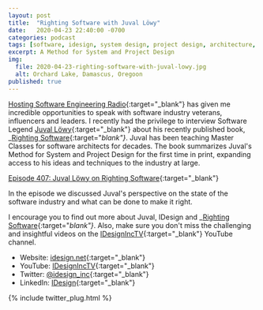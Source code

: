 ```yaml
---
layout: post
title:  "Righting Software with Juval Löwy"
date:   2020-04-23 22:40:00 -0700
categories: podcast
tags: [software, idesign, system design, project design, architecture, se radio, software engineering radio]
excerpt: A Method for System and Project Design
img:
  file: 2020-04-23-righting-software-with-juval-lowy.jpg
  alt: Orchard Lake, Damascus, Oregoon
published: true
---
```


[Hosting Software Engineering Radio](https://www.se-radio.net/team/jeff-doolittle/){:target="_blank"} has given me incredible opportunities to speak with software industry veterans, influencers and leaders. I recently had the privilege to interview Software Legend [Juval Löwy](http://idesign.net/About){:target="_blank"} about his recently published book, _[Righting Software](https://rightingsoftware.org){:target="_blank"}_. Juval has been teaching Master Classes for software architects for decades. The book summarizes Juval's Method for System and Project Design for the first time in print, expanding access to his ideas and techniques to the industry at large.

[Episode 407: Juval Löwy on Righting Software](https://www.se-radio.net/2020/04/episode-407-juval-lowy-on-righting-software/){:target="_blank"}

In the episode we discussed Juval's perspective on the state of the software industry and what can be done to make it right.

I encourage you to find out more about Juval, IDesign and _[Righting Software](https://rightingsoftware.org){:target="_blank"}_. Also, make sure you don't miss the challenging and insightful videos on the [IDesignIncTV](https://www.youtube.com/user/IDesignIncTV/videos){:target="_blank"} YouTube channel.

* Website: [idesign.net](https://idesign.net){:target="_blank"}
* YouTube: [IDesignIncTV](https://www.youtube.com/user/IDesignIncTV/videos){:target="_blank"}
* Twitter: [@idesign_inc](https://twitter.com/idesign_inc){:target="_blank"}
* LinkedIn: [IDesign](https://www.linkedin.com/company/idesign/){:target="_blank"}

{% include twitter_plug.html %}
